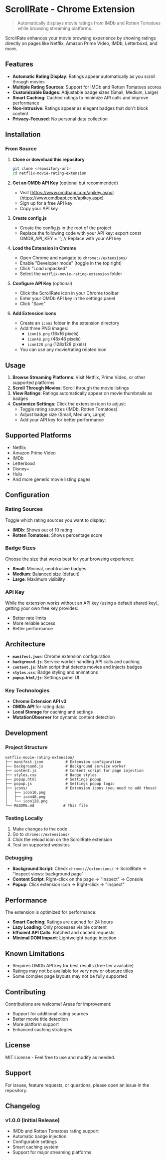 # ScrollRate - Chrome Extension

> Automatically displays movie ratings from IMDb and Rotten Tomatoes while browsing streaming platforms.

ScrollRate enhances your movie browsing experience by showing ratings directly on pages like Netflix, Amazon Prime Video, IMDb, Letterboxd, and more.

## Features

- **Automatic Rating Display**: Ratings appear automatically as you scroll through movies
- **Multiple Rating Sources**: Support for IMDb and Rotten Tomatoes scores
- **Customizable Badges**: Adjustable badge sizes (Small, Medium, Large)
- **Smart Caching**: Cached ratings to minimize API calls and improve performance
- **Non-Intrusive**: Ratings appear as elegant badges that don't block content
- **Privacy-Focused**: No personal data collection

## Installation

### From Source

1. **Clone or download this repository**
   ```bash
   git clone <repository-url>
   cd netflix-movie-rating-extension
   ```

2. **Get an OMDb API Key** (optional but recommended)
   - Visit [https://www.omdbapi.com/apikey.aspx](https://www.omdbapi.com/apikey.aspx)
   - Sign up for a free API key
   - Copy your API key

3. **Create config.js**
   - Create the config.js in the root of the project
   - Replace the following code with your API key:
      export const OMDB_API_KEY = ''; // Replace with your API key


4. **Load the Extension in Chrome**
   - Open Chrome and navigate to `chrome://extensions/`
   - Enable "Developer mode" (toggle in the top right)
   - Click "Load unpacked"
   - Select the `netflix-movie-rating-extension` folder

5. **Configure API Key** (optional)
   - Click the ScrollRate icon in your Chrome toolbar
   - Enter your OMDb API key in the settings panel
   - Click "Save"

6. **Add Extension Icons**
   - Create an `icons` folder in the extension directory
   - Add three PNG images:
     - `icon16.png` (16x16 pixels)
     - `icon48.png` (48x48 pixels)
     - `icon128.png` (128x128 pixels)
   - You can use any movie/rating related icon

## Usage

1. **Browse Streaming Platforms**: Visit Netflix, Prime Video, or other supported platforms
2. **Scroll Through Movies**: Scroll through the movie listings
3. **View Ratings**: Ratings automatically appear on movie thumbnails as badges
4. **Customize Settings**: Click the extension icon to adjust:
   - Toggle rating sources (IMDb, Rotten Tomatoes)
   - Adjust badge size (Small, Medium, Large)
   - Add your API key for better performance

## Supported Platforms

- Netflix
- Amazon Prime Video
- IMDb
- Letterboxd
- Disney+
- Hulu
- And more generic movie listing pages

## Configuration

### Rating Sources
Toggle which rating sources you want to display:
- **IMDb**: Shows out of 10 rating
- **Rotten Tomatoes**: Shows percentage score

### Badge Sizes
Choose the size that works best for your browsing experience:
- **Small**: Minimal, unobtrusive badges
- **Medium**: Balanced size (default)
- **Large**: Maximum visibility

### API Key
While the extension works without an API key (using a default shared key), getting your own free key provides:
- Better rate limits
- More reliable access
- Better performance

## Architecture

- **`manifest.json`**: Chrome extension configuration
- **`background.js`**: Service worker handling API calls and caching
- **`content.js`**: Main script that detects movies and injects badges
- **`styles.css`**: Badge styling and animations
- **`popup.html/js`**: Settings panel UI

### Key Technologies

- **Chrome Extension API v3**
- **OMDb API** for rating data
- **Local Storage** for caching and settings
- **MutationObserver** for dynamic content detection

## Development

### Project Structure
```
netflix-movie-rating-extension/
├── manifest.json          # Extension configuration
├── background.js          # Background service worker
├── content.js             # Content script for page injection
├── styles.css             # Badge styles
├── popup.html             # Settings popup
├── popup.js               # Settings popup logic
├── icons/                 # Extension icons (you need to add these)
│   ├── icon16.png
│   ├── icon48.png
│   └── icon128.png
└── README.md             # This file
```

### Testing Locally

1. Make changes to the code
2. Go to `chrome://extensions/`
3. Click the reload icon on the ScrollRate extension
4. Test on supported websites

### Debugging

- **Background Script**: Check `chrome://extensions/` → ScrollRate → "Inspect views: background page"
- **Content Script**: Right-click on the page → "Inspect" → Console
- **Popup**: Click extension icon → Right-click → "Inspect"

## Performance

The extension is optimized for performance:
- **Smart Caching**: Ratings are cached for 24 hours
- **Lazy Loading**: Only processes visible content
- **Efficient API Calls**: Batched and cached requests
- **Minimal DOM Impact**: Lightweight badge injection

## Known Limitations

- Requires OMDb API key for best results (free tier available)
- Ratings may not be available for very new or obscure titles
- Some complex page layouts may not be fully supported

## Contributing

Contributions are welcome! Areas for improvement:
- Support for additional rating sources
- Better movie title detection
- More platform support
- Enhanced caching strategies

## License

MIT License - Feel free to use and modify as needed.

## Support

For issues, feature requests, or questions, please open an issue in the repository.

## Changelog

### v1.0.0 (Initial Release)
- IMDb and Rotten Tomatoes rating support
- Automatic badge injection
- Configurable settings
- Smart caching system
- Support for major streaming platforms

